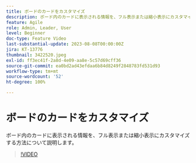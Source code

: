 ```yaml
---
title: ボードのカードをカスタマイズ
description: ボード内のカードに表示される情報を、フル表示または縮小表示にカスタマイズする方法について説明します。
feature: Agile
role: Admin, Leader, User
level: Beginner
doc-type: Feature Video
last-substantial-update: 2023-08-08T00:00:00Z
jira: KT-13776
thumbnail: 3422520.jpeg
exl-id: ff3ec41f-2a8d-4e09-aa8e-5c57d69cff36
source-git-commit: ea0bd2ad43efdaa6b84d8249f2848783fd531d93
workflow-type: tm+mt
source-wordcount: '52'
ht-degree: 100%

---
```


# ボードのカードをカスタマイズ

ボード内のカードに表示される情報を、フル表示または縮小表示にカスタマイズする方法について説明します。

>[!VIDEO](https://video.tv.adobe.com/v/3422520/?quality=12&learn=on)
